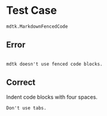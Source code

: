 # Test Case

    mdtk.MarkdownFencedCode

## Error

```

mdtk doesn't use fenced code blocks.

```

## Correct

Indent code blocks with four spaces.

    Don't use tabs.
